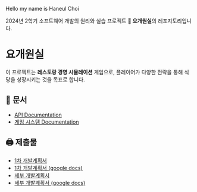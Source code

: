 Hello my name is Haneul Choi

2024년 2학기 소프트웨어 개발의 원리와 실습 프로젝트 **🍱 요개원실**의 레포지토리입니다.

# 요개원실
이 프로젝트는 **레스토랑 경영 시뮬레이션** 게임으로, 플레이어가 다양한 전략을 통해 식당을 성장시키는 것을 목표로 합니다.

## 📖 문서
- [API Documentation](https://github.com/2024FALL-SWPP/team-project-for-2024-fall-swpp-team-15/wiki/API-Documentation)
- [게임 시스템 Documentation](https://github.com/2024FALL-SWPP/team-project-for-2024-fall-swpp-team-15/wiki/게임-시스템-Documentation)

## 🖨️ 제출물
- [1차 개발계획서](https://github.com/2024FALL-SWPP/team-project-for-2024-fall-swpp-team-15/wiki/%ED%94%84%EB%A1%9C%EC%A0%9D%ED%8A%B8-%EC%A0%9C%EC%95%88%EC%84%9C-(~10-13))
- [1차 개발계획서 (google docs)](https://docs.google.com/document/d/1hSVmRf5tYkfWSojrnHTImBPJxwjYISjHTQssNbLA6Vw/edit?tab=t.0)
- [세부 개발계획서](https://github.com/2024FALL-SWPP/team-project-for-2024-fall-swpp-team-15/wiki/%EC%B5%9C%EC%A2%85-%ED%94%84%EB%A1%9C%EC%A0%9D%ED%8A%B8-%EC%A0%9C%EC%95%88%EC%84%9C(~10.22))
- [세부 개발계획서 (google docs)](https://docs.google.com/document/d/1rQ5zrBz6zzEj8B6GC23sdYXk93roWJ5TBcW4sXCZHhU/edit?pli=1&tab=t.0)
